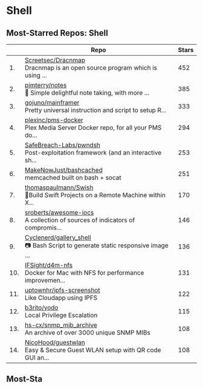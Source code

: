 # Shell

## Most-Starred Repos: Shell

| | Repo | Stars |
|---|---|---|
| 1. | [Screetsec/Dracnmap](https://github.com/Screetsec/Dracnmap) <br/>Dracnmap is an open source program which is using ... | 452 |
| 2. | [pimterry/notes](https://github.com/pimterry/notes) <br/>:pencil: Simple delightful note taking, with more ... | 385 |
| 3. | [gojuno/mainframer](https://github.com/gojuno/mainframer) <br/>Pretty universal instruction and script to setup R... | 333 |
| 4. | [plexinc/pms-docker](https://github.com/plexinc/pms-docker) <br/>Plex Media Server Docker repo, for all your PMS do... | 294 |
| 5. | [SafeBreach-Labs/pwndsh](https://github.com/SafeBreach-Labs/pwndsh) <br/>Post-exploitation framework (and an interactive sh... | 253 |
| 6. | [MakeNowJust/bashcached](https://github.com/MakeNowJust/bashcached) <br/>memcached built on bash + socat | 251 |
| 7. | [thomaspaulmann/Swish](https://github.com/thomaspaulmann/Swish) <br/>👷Build Swift Projects on a Remote Machine within X... | 170 |
| 8. | [sroberts/awesome-iocs](https://github.com/sroberts/awesome-iocs) <br/>A collection of sources of indicators of compromis... | 146 |
| 9. | [Cyclenerd/gallery_shell](https://github.com/Cyclenerd/gallery_shell) <br/>📷 Bash Script to generate static responsive image ... | 136 |
| 10. | [IFSight/d4m-nfs](https://github.com/IFSight/d4m-nfs) <br/>Docker for Mac with NFS for performance improvemen... | 131 |
| 11. | [uptownhr/ipfs-screenshot](https://github.com/uptownhr/ipfs-screenshot) <br/>Like Cloudapp using IPFS | 122 |
| 12. | [b3rito/yodo](https://github.com/b3rito/yodo) <br/>Local Privilege Escalation | 115 |
| 13. | [hs-cx/snmp_mib_archive](https://github.com/hs-cx/snmp_mib_archive) <br/>An archive of over 3000 unique SNMP MIBs | 108 |
| 14. | [NicoHood/guestwlan](https://github.com/NicoHood/guestwlan) <br/>Easy & Secure Guest WLAN setup with QR code GUI an... | 108 |

## Most-Sta